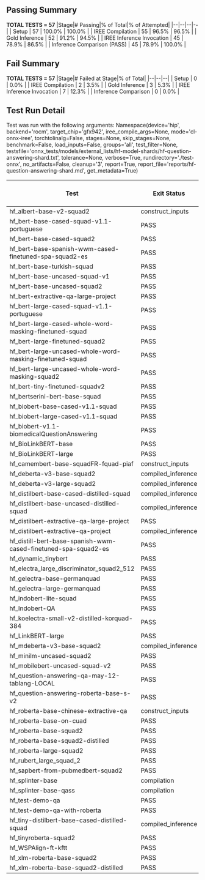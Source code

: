 ## Passing Summary

**TOTAL TESTS = 57**
|Stage|# Passing|% of Total|% of Attempted|
|--|--|--|--|
| Setup | 57 | 100.0% | 100.0% |
| IREE Compilation | 55 | 96.5% | 96.5% |
| Gold Inference | 52 | 91.2% | 94.5% |
| IREE Inference Invocation | 45 | 78.9% | 86.5% |
| Inference Comparison (PASS) | 45 | 78.9% | 100.0% |
## Fail Summary

**TOTAL TESTS = 57**
|Stage|# Failed at Stage|% of Total|
|--|--|--|
| Setup | 0 | 0.0% |
| IREE Compilation | 2 | 3.5% |
| Gold Inference | 3 | 5.3% |
| IREE Inference Invocation | 7 | 12.3% |
| Inference Comparison | 0 | 0.0% |
## Test Run Detail
Test was run with the following arguments:
Namespace(device='hip', backend='rocm', target_chip='gfx942', iree_compile_args=None, mode='cl-onnx-iree', torchtolinalg=False, stages=None, skip_stages=None, benchmark=False, load_inputs=False, groups='all', test_filter=None, testsfile='onnx_tests/models/external_lists/hf-model-shards/hf-question-answering-shard.txt', tolerance=None, verbose=True, rundirectory='./test-onnx', no_artifacts=False, cleanup='3', report=True, report_file='reports/hf-question-answering-shard.md', get_metadata=True)

| Test | Exit Status | Mean Benchmark Time (ms) | Notes |
|--|--|--|--|
| hf_albert-base-v2-squad2 | construct_inputs | None | |
| hf_bert-base-cased-squad-v1.1-portuguese | PASS | None | |
| hf_bert-base-cased-squad2 | PASS | None | |
| hf_bert-base-spanish-wwm-cased-finetuned-spa-squad2-es | PASS | None | |
| hf_bert-base-turkish-squad | PASS | None | |
| hf_bert-base-uncased-squad-v1 | PASS | None | |
| hf_bert-base-uncased-squad2 | PASS | None | |
| hf_bert-extractive-qa-large-project | PASS | None | |
| hf_bert-large-cased-squad-v1.1-portuguese | PASS | None | |
| hf_bert-large-cased-whole-word-masking-finetuned-squad | PASS | None | |
| hf_bert-large-finetuned-squad2 | PASS | None | |
| hf_bert-large-uncased-whole-word-masking-finetuned-squad | PASS | None | |
| hf_bert-large-uncased-whole-word-masking-squad2 | PASS | None | |
| hf_bert-tiny-finetuned-squadv2 | PASS | None | |
| hf_bertserini-bert-base-squad | PASS | None | |
| hf_biobert-base-cased-v1.1-squad | PASS | None | |
| hf_biobert-large-cased-v1.1-squad | PASS | None | |
| hf_biobert-v1.1-biomedicalQuestionAnswering | PASS | None | |
| hf_BioLinkBERT-base | PASS | None | |
| hf_BioLinkBERT-large | PASS | None | |
| hf_camembert-base-squadFR-fquad-piaf | construct_inputs | None | |
| hf_deberta-v3-base-squad2 | compiled_inference | None | |
| hf_deberta-v3-large-squad2 | compiled_inference | None | |
| hf_distilbert-base-cased-distilled-squad | compiled_inference | None | |
| hf_distilbert-base-uncased-distilled-squad | compiled_inference | None | |
| hf_distilbert-extractive-qa-large-project | PASS | None | |
| hf_distilbert-extractive-qa-project | compiled_inference | None | |
| hf_distill-bert-base-spanish-wwm-cased-finetuned-spa-squad2-es | PASS | None | |
| hf_dynamic_tinybert | PASS | None | |
| hf_electra_large_discriminator_squad2_512 | PASS | None | |
| hf_gelectra-base-germanquad | PASS | None | |
| hf_gelectra-large-germanquad | PASS | None | |
| hf_indobert-lite-squad | PASS | None | |
| hf_Indobert-QA | PASS | None | |
| hf_koelectra-small-v2-distilled-korquad-384 | PASS | None | |
| hf_LinkBERT-large | PASS | None | |
| hf_mdeberta-v3-base-squad2 | compiled_inference | None | |
| hf_minilm-uncased-squad2 | PASS | None | |
| hf_mobilebert-uncased-squad-v2 | PASS | None | |
| hf_question-answering-qa-may-12-tablang-LOCAL | PASS | None | |
| hf_question-answering-roberta-base-s-v2 | PASS | None | |
| hf_roberta-base-chinese-extractive-qa | construct_inputs | None | |
| hf_roberta-base-on-cuad | PASS | None | |
| hf_roberta-base-squad2 | PASS | None | |
| hf_roberta-base-squad2-distilled | PASS | None | |
| hf_roberta-large-squad2 | PASS | None | |
| hf_rubert_large_squad_2 | PASS | None | |
| hf_sapbert-from-pubmedbert-squad2 | PASS | None | |
| hf_splinter-base | compilation | None | |
| hf_splinter-base-qass | compilation | None | |
| hf_test-demo-qa | PASS | None | |
| hf_test-demo-qa-with-roberta | PASS | None | |
| hf_tiny-distilbert-base-cased-distilled-squad | compiled_inference | None | |
| hf_tinyroberta-squad2 | PASS | None | |
| hf_WSPAlign-ft-kftt | PASS | None | |
| hf_xlm-roberta-base-squad2 | PASS | None | |
| hf_xlm-roberta-base-squad2-distilled | PASS | None | |
